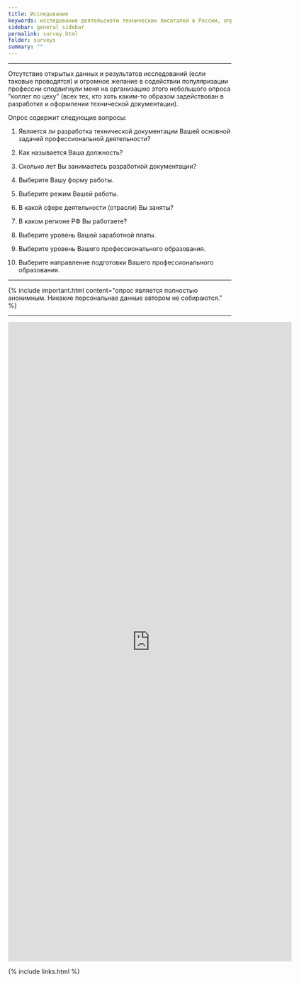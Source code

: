 ```yaml
---
title: Исследование
keywords: исследование деятельсноти технических писаталей в России, опросы технических писателей, статистика техписателей России, технический писатель, разработка техдокументации, документирование API, технический писатель фриланс, технический писатель на подряд
sidebar: general_sidebar
permalink: survey.html
folder: surveys
summary: ""
---
```


***

Отсутствие открытых данных и результатов исследований (если таковые проводятся) и огромное желание в содействии популяризации профессии сподвигнули меня на организацию этого небольшого опроса "коллег по цеху" (всех тех, кто хоть каким-то образом задействован в разработке и оформлении технической документации).

Опрос содержит следующие вопросы:

1. Является ли разработка технической документации Вашей основной задачей профессиональной деятельности? 

2. Как называется Ваша должность?

3. Сколько лет Вы занимаетесь разработкой документации?

4. Выберите Вашу форму работы.

5. Выберите режим Вашей работы.

6. В какой сфере деятельности (отрасли) Вы заняты?

7. В каком регионе РФ Вы работаете?

8. Выберите уровень Вашей заработной платы.

9. Выберите уровень Вашего профессионального образования.

10. Выберите направление подготовки Вашего профессионального образования.

***

{% include important.html content="опрос является полностью анонимным. Никакие персональнае данные автором не собираются." %}

***

<iframe src="https://docs.google.com/forms/d/e/1FAIpQLSdng0u1Da5K1ZKF56wwm5mHIKx-2Hqb9Vx-NIiu5n5A5X1KBg/viewform?embedded=true" width="640" height="1443" frameborder="0" marginheight="0" marginwidth="0">Loading…</iframe>


{% include links.html %}
